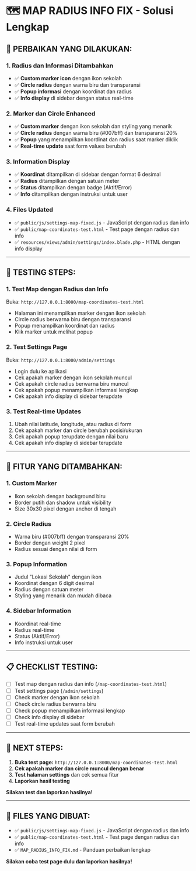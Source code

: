# 🗺️ MAP RADIUS INFO FIX - Solusi Lengkap

## 🔧 **PERBAIKAN YANG DILAKUKAN:**

### **1. Radius dan Informasi Ditambahkan**
- ✅ **Custom marker icon** dengan ikon sekolah
- ✅ **Circle radius** dengan warna biru dan transparansi
- ✅ **Popup informasi** dengan koordinat dan radius
- ✅ **Info display** di sidebar dengan status real-time

### **2. Marker dan Circle Enhanced**
- ✅ **Custom marker** dengan ikon sekolah dan styling yang menarik
- ✅ **Circle radius** dengan warna biru (#007bff) dan transparansi 20%
- ✅ **Popup** yang menampilkan koordinat dan radius saat marker diklik
- ✅ **Real-time update** saat form values berubah

### **3. Information Display**
- ✅ **Koordinat** ditampilkan di sidebar dengan format 6 desimal
- ✅ **Radius** ditampilkan dengan satuan meter
- ✅ **Status** ditampilkan dengan badge (Aktif/Error)
- ✅ **Info** ditampilkan dengan instruksi untuk user

### **4. Files Updated**
- ✅ `public/js/settings-map-fixed.js` - JavaScript dengan radius dan info
- ✅ `public/map-coordinates-test.html` - Test page dengan radius dan info
- ✅ `resources/views/admin/settings/index.blade.php` - HTML dengan info display

---

## 🧪 **TESTING STEPS:**

### **1. Test Map dengan Radius dan Info**
Buka: `http://127.0.0.1:8000/map-coordinates-test.html`
- Halaman ini menampilkan marker dengan ikon sekolah
- Circle radius berwarna biru dengan transparansi
- Popup menampilkan koordinat dan radius
- Klik marker untuk melihat popup

### **2. Test Settings Page**
Buka: `http://127.0.0.1:8000/admin/settings`
- Login dulu ke aplikasi
- Cek apakah marker dengan ikon sekolah muncul
- Cek apakah circle radius berwarna biru muncul
- Cek apakah popup menampilkan informasi lengkap
- Cek apakah info display di sidebar terupdate

### **3. Test Real-time Updates**
1. Ubah nilai latitude, longitude, atau radius di form
2. Cek apakah marker dan circle berubah posisi/ukuran
3. Cek apakah popup terupdate dengan nilai baru
4. Cek apakah info display di sidebar terupdate

---

## 🎯 **FITUR YANG DITAMBAHKAN:**

### **1. Custom Marker**
- Ikon sekolah dengan background biru
- Border putih dan shadow untuk visibility
- Size 30x30 pixel dengan anchor di tengah

### **2. Circle Radius**
- Warna biru (#007bff) dengan transparansi 20%
- Border dengan weight 2 pixel
- Radius sesuai dengan nilai di form

### **3. Popup Information**
- Judul "Lokasi Sekolah" dengan ikon
- Koordinat dengan 6 digit desimal
- Radius dengan satuan meter
- Styling yang menarik dan mudah dibaca

### **4. Sidebar Information**
- Koordinat real-time
- Radius real-time
- Status (Aktif/Error)
- Info instruksi untuk user

---

## 📋 **CHECKLIST TESTING:**

- [ ] Test map dengan radius dan info (`/map-coordinates-test.html`)
- [ ] Test settings page (`/admin/settings`)
- [ ] Check marker dengan ikon sekolah
- [ ] Check circle radius berwarna biru
- [ ] Check popup menampilkan informasi lengkap
- [ ] Check info display di sidebar
- [ ] Test real-time updates saat form berubah

---

## 🎯 **NEXT STEPS:**

1. **Buka test page:** `http://127.0.0.1:8000/map-coordinates-test.html`
2. **Cek apakah marker dan circle muncul dengan benar**
3. **Test halaman settings** dan cek semua fitur
4. **Laporkan hasil testing**

**Silakan test dan laporkan hasilnya!**

---

## 📁 **FILES YANG DIBUAT:**

- ✅ `public/js/settings-map-fixed.js` - JavaScript dengan radius dan info
- ✅ `public/map-coordinates-test.html` - Test page dengan radius dan info
- ✅ `MAP_RADIUS_INFO_FIX.md` - Panduan perbaikan lengkap

**Silakan coba test page dulu dan laporkan hasilnya!**

